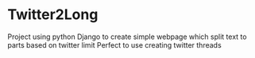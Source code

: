 # Twitter2Long
Project using python Django to create simple webpage which split text to parts based on twitter limit
Perfect to use creating twitter threads

